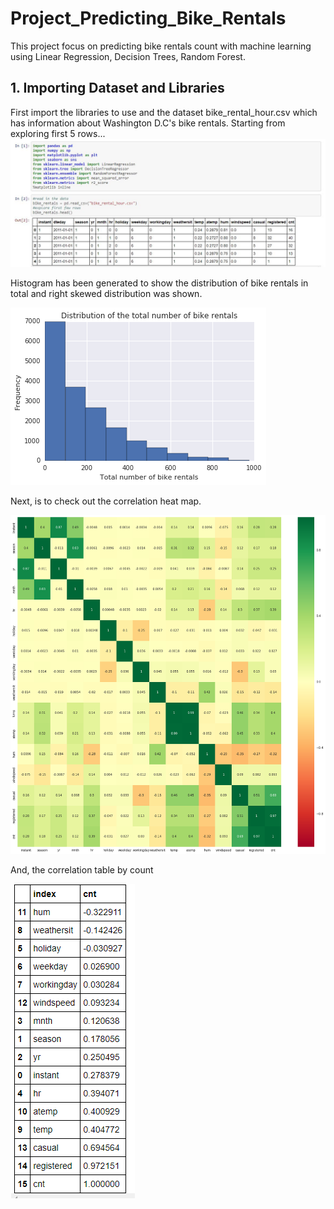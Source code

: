 # Project_Predicting_Bike_Rentals
This project focus on predicting bike rentals count with machine learning using Linear Regression, Decision Trees, Random Forest.

## 1. Importing Dataset and Libraries
First import the libraries to use and the dataset bike_rental_hour.csv which has information about Washington D.C's bike rentals.
Starting from exploring first 5 rows...
![img](/Images/1.JPG)

Histogram has been generated to show the distribution of bike rentals in total and right skewed distribution was shown.

![img](/Images/2.png)

Next, is to check out the correlation heat map.

![img](/Images/3.png)

And, the correlation table by count

![img](/Images/4.PNG)

